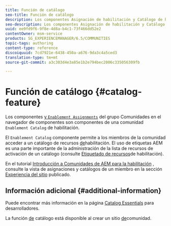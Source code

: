 ```yaml
---
title: Función de catálogo
seo-title: Función de catálogo
description: Los componentes Asignación de habilitación y Catálogo de habilitación son componentes de una comunidad de habilitación
seo-description: Los componentes Asignación de habilitación y Catálogo de habilitación son componentes de una comunidad de habilitación
uuid: ee9fd9f6-9f8e-4d8a-b4c1-73f466dd52e2
contentOwner: msm-service
products: SG_EXPERIENCEMANAGER/6.5/COMMUNITIES
topic-tags: authoring
content-type: reference
discoiquuid: 7cd7921e-6438-450a-a676-9da3c4a5ced3
translation-type: tm+mt
source-git-commit: a3c303d4e3a85e1b2e794bec2006c335056309fb

---
```



# Función de catálogo {#catalog-feature}

Los componentes [ y `Enablement Assignments`](assignments.md) del grupo Comunidades en el navegador de componentes son componentes de una comunidad `Enablement Catalog` de [](overview.md#enablement-community)habilitación.

El `Enablement Catalog` componente permite a los miembros de la comunidad acceder a un catálogo de recursos [de](resources.md)habilitación. El uso de etiquetas AEM es una parte importante de la administración de la lista de recursos de activación de un catálogo (consulte [Etiquetado de recursos](tag-resources.md)de habilitación).

En el tutorial [Introducción a Comunidades de AEM para la habilitación](getting-started-enablement.md) , consulte la vista de asignaciones y catálogos de un miembro en la sección [Experiencia del sitio](enablement-published-site.md) publicado.

## Información adicional {#additional-information}

Puede encontrar más información en la página [Catalog Essentials](catalog-developer-essentials.md) para desarrolladores.

La función [de](functions.md#catalog-function) catálogo está disponible al crear un sitio [de](sites-console.md)comunidad.

